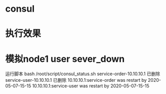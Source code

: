 # consul
# 执行效果

# 模拟node1 user sever_down

运行脚本
bash /root/script/consul_status.sh 
service-order-10.10.10.1 已删除
service-user-10.10.10.1 已删除
10.10.10.1:service-order was restart by 2020-05-07-15-15
10.10.10.1:service-user was restart by 2020-05-07-15-15

